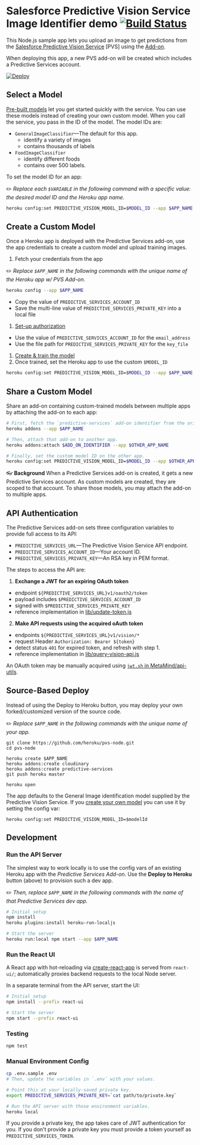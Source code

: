 # Salesforce Predictive Vision Service<br/>Image Identifier demo [![Build Status](https://travis-ci.org/heroku/pvs-node.svg?branch=master)](https://travis-ci.org/heroku/pvs-node)

This Node.js sample app lets you upload an image to get predictions from the [Salesforce Predictive Vision Service](http://docs.metamind.io/docs/what-is-the-predictive-vision-service) [PVS] using the [Add-on](https://elements.heroku.com/addons/predictive-services).

When deploying this app, a new PVS add-on will be created which includes a Predictive Services account.

[![Deploy](https://www.herokucdn.com/deploy/button.svg)](https://heroku.com/deploy?template=https://github.com/heroku/pvs-node/tree/use-addon)

## Select a Model

[Pre-built models](http://docs.metamind.io/docs/use-pre-built-models) let you get started quickly with the service. You can use these models instead of creating your own custom model. When you call the service, you pass in the ID of the model. The model IDs are:

* `GeneralImageClassifier`—The default for this app.
  * identify a variety of images
  * contains thousands of labels
* `FoodImageClassifier`
  * identify different foods
  * contains over 500 labels.

To set the model ID for an app:

✏️ *Replace each `$VARIABLE` in the following command with a specific value: the desired model ID and the Heroku app name.*

```bash
heroku config:set PREDICTIVE_VISION_MODEL_ID=$MODEL_ID --app $APP_NAME
```

## Create a Custom Model

Once a Heroku app is deployed with the Predictive Services add-on, use the app credentials to create a custom model and upload training images.

1. Fetch your credentials from the app

  ✏️ *Replace `$APP_NAME` in the following commands with the unique name of the Heroku app w/ PVS Add-on.*

  ```bash
  heroku config --app $APP_NAME
  ```

  * Copy the value of `PREDICTIVE_SERVICES_ACCOUNT_ID`
  * Save the multi-line value of `PREDICTIVE_SERVICES_PRIVATE_KEY` into a local file
1. [Set-up authorization](http://docs.metamind.io/docs/set-up-auth)
  * Use the value of `PREDICTIVE_SERVICES_ACCOUNT_ID` for the `email_address`
  * Use the file path for `PREDICTIVE_SERVICES_PRIVATE_KEY` for the `key_file`
1. [Create & train the model](http://docs.metamind.io/docs/step-1-create-the-dataset)
1. Once trained, set the Heroku app to use the custom `$MODEL_ID`

  ```bash
  heroku config:set PREDICTIVE_VISION_MODEL_ID=$MODEL_ID --app $APP_NAME
  ```

## Share a Custom Model

Share an add-on containing custom-trained models between multiple apps by attaching the add-on to each app:

```bash
# First, fetch the `predictive-services` add-on identifier from the original app.
heroku addons --app $APP_NAME

# Then, attach that add-on to another app.
heroku addons:attach $ADD_ON_IDENTIFIER --app $OTHER_APP_NAME

# Finally, set the custom model ID on the other app.
heroku config:set PREDICTIVE_VISION_MODEL_ID=$MODEL_ID --app $OTHER_APP_NAME
```

👓 **Background** When a Predictive Services add-on is created, it gets a new Predictive Services account. As custom models are created, they are scoped to that account. To share those models, you may attach the add-on to multiple apps.


## API Authentication

The Predictive Services add-on sets three configuration variables to provide full access to its API:

* `PREDICTIVE_SERVICES_URL`—The Predictive Vision Service API endpoint.
* `PREDICTIVE_SERVICES_ACCOUNT_ID`—Your account ID.
* `PREDICTIVE_SERVICES_PRIVATE_KEY`—An RSA key in PEM format.

The steps to access the API are:

1. **Exchange a JWT for an expiring OAuth token**
  * endpoint `${PREDICTIVE_SERVICES_URL}v1/oauth2/token`
  * payload includes `$PREDICTIVE_SERVICES_ACCOUNT_ID`
  * signed with `$PREDICTIVE_SERVICES_PRIVATE_KEY`
  * reference implementation in [lib/update-token.js](lib/update-token.js)
  
2. **Make API requests using the acquired oAuth token**
  * endpoints `${PREDICTIVE_SERVICES_URL}v1/vision/*`
  * request Header `Authorization: Bearer ${token}`
  * detect status `401` for expired token, and refresh with step 1.
  * reference implementation in [lib/query-vision-api.js](lib/query-vision-api.js)

An OAuth token may be manually acquired using [`jwt.sh` in MetaMind/api-utils](https://github.com/MetaMind/api-utils).


## Source-Based Deploy

Instead of using the Deploy to Heroku button, you may deploy your own forked/customized version of the source code.

✏️ *Replace `$APP_NAME` in the following commands with the unique name of your app.*

```
git clone https://github.com/heroku/pvs-node.git
cd pvs-node

heroku create $APP_NAME
heroku addons:create cloudinary
heroku addons:create predictive-services
git push heroku master

heroku open
```

The app defaults to the General Image identification model supplied by the Predictive Vision Service. If you [create your own model](#using-a-custom-model) you can use it by setting the config var:

```
heroku config:set PREDICTIVE_VISION_MODEL_ID=$modelId
```


## Development

### Run the API Server

The simplest way to work locally is to use the config vars of an existing Heroku app with the *Predictive Services Add-on*. Use the **Deploy to Heroku** button (above) to provision such a dev app.

✏️ *Then, replace `$APP_NAME` in the following commands with the name of that Predictive Services dev app.*

```bash
# Initial setup
npm install
heroku plugins:install heroku-run-localjs

# Start the server
heroku run:local npm start --app $APP_NAME
```


### Run the React UI

A React app with hot-reloading via [create-react-app](https://github.com/facebookincubator/create-react-app) is served from `react-ui/`; automatically proxies backend requests to the local Node server.

In a separate terminal from the API server, start the UI:

```bash
# Initial setup
npm install --prefix react-ui

# Start the server
npm start --prefix react-ui
```


### Testing

```bash
npm test
```


### Manual Environment Config

```bash
cp .env.sample .env
# Then, update the variables in `.env` with your values.

# Point this at your locally-saved private key.
export PREDICTIVE_SERVICES_PRIVATE_KEY=`cat path/to/private.key`

# Run the API server with those environment variables.
heroku local
```

If you provide a private key, the app takes care of JWT authentication for you. If you don't provide a private key you must provide a token yourself as `PREDICTIVE_SERVICES_TOKEN`.

